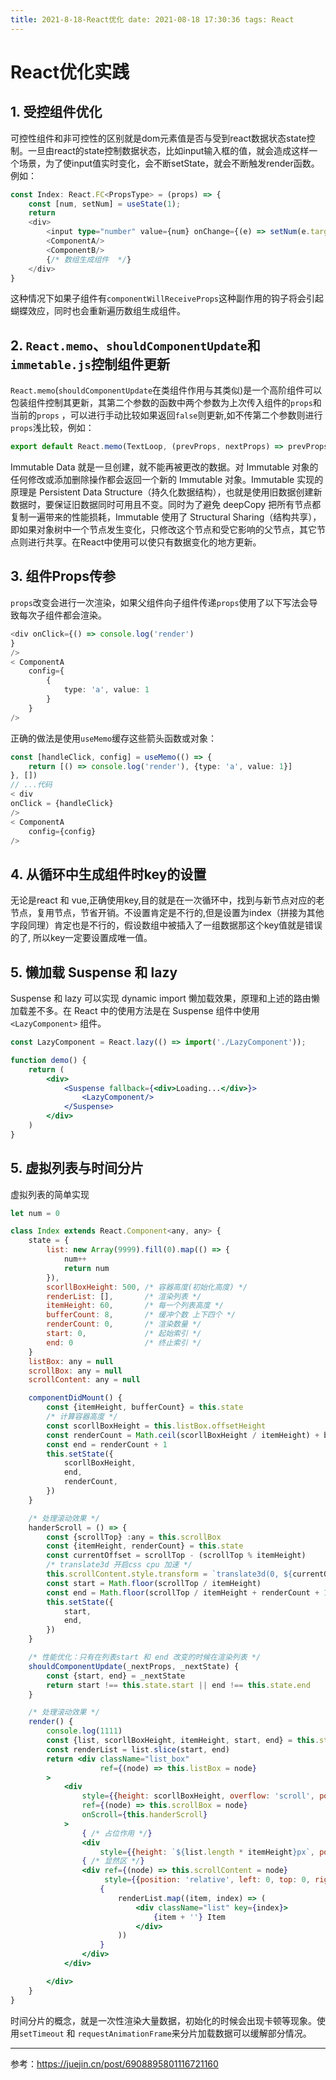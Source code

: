 ```yaml
---
title: 2021-8-18-React优化 date: 2021-08-18 17:30:36 tags: React
---
```


# React优化实践

## 1. 受控组件优化

可控性组件和非可控性的区别就是dom元素值是否与受到react数据状态state控制。一旦由react的state控制数据状态，比如input输入框的值，就会造成这样一个场景，为了使input值实时变化，会不断setState，就会不断触发render函数。例如：

```typescript jsx
const Index: React.FC<PropsType> = (props) => {
    const [num, setNum] = useState(1);
    return
    <div>
        <input type="number" value={num} onChange={(e) => setNum(e.target.value)}/>
        <ComponentA/>
        <ComponentB/>
        {/* 数组生成组件  */}
    </div>
}
```

这种情况下如果子组件有`componentWillReceiveProps`这种副作用的钩子将会引起蝴蝶效应，同时也会重新遍历数组生成组件。

## 2. `React.memo`、`shouldComponentUpdate`和`immetable.js`控制组件更新

`React.memo`(`shouldComponentUpdate`在类组件作用与其类似)是一个高阶组件可以包装组件控制其更新，其第二个参数的函数中两个参数为上次传入组件的`props`和当前的`props`
，可以进行手动比较如果返回`false`则更新,如不传第二个参数则进行`props`浅比较，例如：

```typescript
export default React.memo(TextLoop, (prevProps, nextProps) => prevProps.show === nextProps.show);
```

Immutable Data 就是一旦创建，就不能再被更改的数据。对 Immutable 对象的任何修改或添加删除操作都会返回一个新的 Immutable 对象。Immutable 实现的原理是 Persistent Data
Structure（持久化数据结构），也就是使用旧数据创建新数据时，要保证旧数据同时可用且不变。同时为了避免 deepCopy 把所有节点都复制一遍带来的性能损耗，Immutable 使用了 Structural
Sharing（结构共享），即如果对象树中一个节点发生变化，只修改这个节点和受它影响的父节点，其它节点则进行共享。在React中使用可以使只有数据变化的地方更新。

## 3. 组件Props传参

`props`改变会进行一次渲染，如果父组件向子组件传递`props`使用了以下写法会导致每次子组件都会渲染。

```typescript jsx
<div onClick={() => console.log('render')
}
/>
< ComponentA
    config={
        {
            type: 'a', value: 1
        }
    }
/>
```

正确的做法是使用`useMemo`缓存这些箭头函数或对象：

```typescript jsx
const [handleClick, config] = useMemo(() => {
    return [() => console.log('render'), {type: 'a', value: 1}]
}, [])
// ...代码
< div
onClick = {handleClick}
/>
< ComponentA
    config={config}
/>
```

## 4. 从循环中生成组件时key的设置

无论是react 和
vue,正确使用key,目的就是在一次循环中，找到与新节点对应的老节点，复用节点，节省开销。不设置肯定是不行的,但是设置为index（拼接为其他字段同理）肯定也是不行的，假设数组中被插入了一组数据那这个key值就是错误的了,
所以key一定要设置成唯一值。

## 5. 懒加载 Suspense 和 lazy

Suspense 和 lazy 可以实现 dynamic import 懒加载效果，原理和上述的路由懒加载差不多。在 React 中的使用方法是在 Suspense 组件中使用 `<LazyComponent>` 组件。

```jsx
const LazyComponent = React.lazy(() => import('./LazyComponent'));

function demo() {
    return (
        <div>
            <Suspense fallback={<div>Loading...</div>}>
                <LazyComponent/>
            </Suspense>
        </div>
    )
}
```

## 5. 虚拟列表与时间分片

虚拟列表的简单实现

```jsx
let num = 0

class Index extends React.Component<any, any> {
    state = {
        list: new Array(9999).fill(0).map(() => {
            num++
            return num
        }),
        scorllBoxHeight: 500, /* 容器高度(初始化高度) */
        renderList: [],       /* 渲染列表 */
        itemHeight: 60,       /* 每一个列表高度 */
        bufferCount: 8,       /* 缓冲个数 上下四个 */
        renderCount: 0,       /* 渲染数量 */
        start: 0,             /* 起始索引 */
        end: 0                /* 终止索引 */
    }
    listBox: any = null
    scrollBox: any = null
    scrollContent: any = null

    componentDidMount() {
        const {itemHeight, bufferCount} = this.state
        /* 计算容器高度 */
        const scorllBoxHeight = this.listBox.offsetHeight
        const renderCount = Math.ceil(scorllBoxHeight / itemHeight) + bufferCount
        const end = renderCount + 1
        this.setState({
            scorllBoxHeight,
            end,
            renderCount,
        })
    }

    /* 处理滚动效果 */
    handerScroll = () => {
        const {scrollTop} :any = this.scrollBox
        const {itemHeight, renderCount} = this.state
        const currentOffset = scrollTop - (scrollTop % itemHeight)
        /* translate3d 开启css cpu 加速 */
        this.scrollContent.style.transform = `translate3d(0, ${currentOffset}px, 0)`
        const start = Math.floor(scrollTop / itemHeight)
        const end = Math.floor(scrollTop / itemHeight + renderCount + 1)
        this.setState({
            start,
            end,
        })
    }

    /* 性能优化：只有在列表start 和 end 改变的时候在渲染列表 */
    shouldComponentUpdate(_nextProps, _nextState) {
        const {start, end} = _nextState
        return start !== this.state.start || end !== this.state.end
    }

    /* 处理滚动效果 */
    render() {
        console.log(1111)
        const {list, scorllBoxHeight, itemHeight, start, end} = this.state
        const renderList = list.slice(start, end)
        return <div className="list_box"
                    ref={(node) => this.listBox = node}
        >
            <div
                style={{height: scorllBoxHeight, overflow: 'scroll', position: 'relative'}}
                ref={(node) => this.scrollBox = node}
                onScroll={this.handerScroll}
            >
                { /* 占位作用 */}
                <div
                    style={{height: `${list.length * itemHeight}px`, position: 'absolute', left: 0, top: 0, right: 0}}/>
                { /* 显然区 */}
                <div ref={(node) => this.scrollContent = node}
                     style={{position: 'relative', left: 0, top: 0, right: 0}}>
                    {
                        renderList.map((item, index) => (
                            <div className="list" key={index}>
                                {item + ''} Item
                            </div>
                        ))
                    }
                </div>
            </div>

        </div>
    }
}

```

时间分片的概念，就是一次性渲染大量数据，初始化的时候会出现卡顿等现象。使用`setTimeout` 和 `requestAnimationFrame`来分片加载数据可以缓解部分情况。

----
参考：https://juejin.cn/post/6908895801116721160


